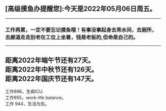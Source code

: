 ## [高级摸鱼办提醒您]:今天是2022年05月06日周五。
---
### 工作再累，一定不要忘记摸鱼哦！有事没事起身去茶水间，去厕所，去廊道走走别老在工位上坐着，钱是老板的,但命是自己的。
---
距离2022年端午节还有27天。  
距离2022年中秋节还有126天。  
距离2022年国庆节还有147天。  
---
工作996，生病ICU.  
工作955，work–life balance。  
工作 944，生活为先。